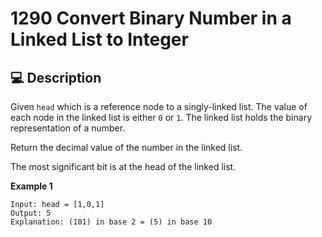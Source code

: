 # 1290 Convert Binary Number in a Linked List to Integer

## 💻 Description

Given `head` which is a reference node to a singly-linked list. The value of each node in the linked list is either `0` or `1`. The linked list holds the binary representation of a number.

Return the decimal value of the number in the linked list.

The most significant bit is at the head of the linked list.

**Example 1**

```
Input: head = [1,0,1]
Output: 5
Explanation: (101) in base 2 = (5) in base 10
```

<!-- ## 🔗 References

[1290 Convert Binary Number in a Linked List to Integer]()

[1290 Convert Binary Number in a Linked List to Integer explained by ]() -->
